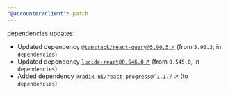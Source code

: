```yaml
---
"@accounter/client": patch
---
```

dependencies updates:
  - Updated dependency [`@tanstack/react-query@5.90.5` ↗︎](https://www.npmjs.com/package/@tanstack/react-query/v/5.90.5) (from `5.90.3`, in `dependencies`)
  - Updated dependency [`lucide-react@0.546.0` ↗︎](https://www.npmjs.com/package/lucide-react/v/0.546.0) (from `0.545.0`, in `dependencies`)
  - Added dependency [`@radix-ui/react-progress@^1.1.7` ↗︎](https://www.npmjs.com/package/@radix-ui/react-progress/v/1.1.7) (to `dependencies`)
